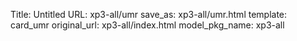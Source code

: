 Title: Untitled
URL: xp3-all/umr
save_as: xp3-all/umr.html
template: card_umr
original_url: xp3-all/index.html
model_pkg_name: xp3-all


